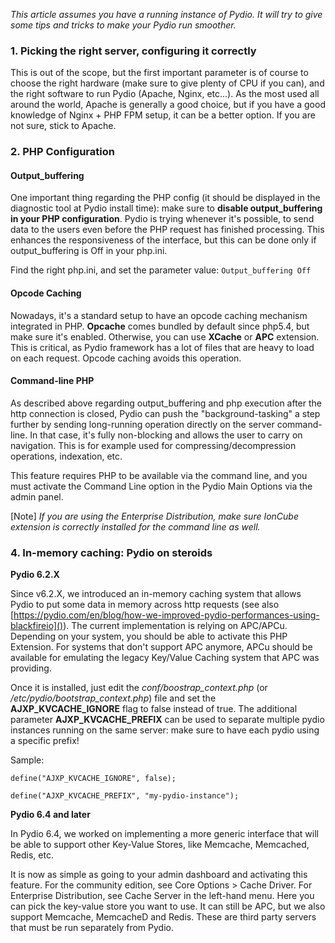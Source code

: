 *This article assumes you have a running instance of Pydio. It will try to give some tips and tricks to make your Pydio run smoother.*

### 1. Picking the right server, configuring it correctly

This is out of the scope, but the first important parameter is of course to choose the right hardware (make sure to give plenty of CPU if you can), and the right software to run Pydio (Apache, Nginx, etc...). As the most used all around the world, Apache is generally a good choice, but if you have a good knowledge of Nginx + PHP FPM setup, it can be a better option. If you are not sure, stick to Apache.

### 2. PHP Configuration

#### Output_buffering

One important thing regarding the PHP config (it should be displayed in the diagnostic tool at Pydio install time): make sure to **disable output_buffering in your PHP configuration**. Pydio is trying whenever it's possible, to send data to the users even before the PHP request has finished processing. This enhances the responsiveness of the interface, but this can be done only if output_buffering is Off in your php.ini. 

Find the right php.ini, and set the parameter value: 
```Output_buffering Off```

#### Opcode Caching

Nowadays, it's a standard setup to have an opcode caching mechanism integrated in PHP. **Opcache** comes bundled by default since php5.4, but make sure it's enabled. Otherwise, you can use **XCache** or **APC** extension. This is critical, as Pydio framework has a lot of files that are heavy to load on each request. Opcode caching avoids this operation.


#### Command-line PHP

As described above regarding output_buffering and php execution after the http connection is closed, Pydio can push the "background-tasking" a step further by sending long-running operation directly on the server command-line. In that case, it's fully non-blocking and allows the user to carry on navigation. This is for example used for compressing/decompression operations, indexation, etc. 

This feature requires PHP to be available via the command line, and you must activate the Command Line option in the Pydio Main Options via the admin panel. 

[Note] *If you are using the Enterprise Distribution, make sure IonCube extension is correctly installed for the command line as well.*

### 4. In-memory caching: Pydio on steroids

**Pydio 6.2.X**

Since v6.2.X, we introduced an in-memory caching system that allows Pydio to put some data in memory across http requests (see also [https://pydio.com/en/blog/how-we-improved-pydio-performances-using-blackfireio]()). The current implementation is relying on APC/APCu. Depending on your system, you should be able to activate this PHP Extension. For systems that don't support APC anymore, APCu should be available for emulating the legacy Key/Value Caching system that APC was providing. 

Once it is installed, just edit the *conf/boostrap\_context.php* (or */etc/pydio/bootstrap\_context.php*) file and set the **AJXP\_KVCACHE\_IGNORE** flag to false instead of true. The additional parameter **AJXP\_KVCACHE\_PREFIX** can be used to separate multiple pydio instances running on the same server: make sure to have each pydio using a specific prefix!

Sample: 

```
define("AJXP_KVCACHE_IGNORE", false);
```
```
define("AJXP_KVCACHE_PREFIX", "my-pydio-instance"); 
```

**Pydio 6.4 and later**

In Pydio 6.4, we worked on implementing a more generic interface that will be able to support other Key-Value Stores, like Memcache, Memcached, Redis, etc. 

It is now as simple as going to your admin dashboard and activating this feature. For the community edition, see Core Options > Cache Driver. For Enterprise Distribution, 
see Cache Server in the left-hand menu. Here you can pick the key-value store you want to use. It can still be APC, but we also support Memcache, MemcacheD and Redis. These are third party servers that must be run separately from Pydio.